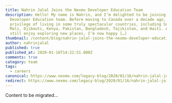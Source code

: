 ```yaml
---
title: Nahrin Jalal Joins the Nexmo Developer Education Team
description: Hello! My name is Nahrin, and I’m delighted to be joining the Nexmo
  Developer Education team. Before moving to Canada over a decade ago, I had the
  privilege of living in some truly spectacular countries, including Sudan,
  Mali, Djibouti, Kenya, Pakistan, Bangladesh, Tajikistan, and Haiti. Although I
  still enjoy exploring new places, I’m now happy […]
thumbnail: /content/blog/nahrin-jalal-joins-the-nexmo-developer-education-team-dr/toronto-1.jpg
author: nahrinjalal
published: true
published_at: 2020-01-16T14:22:51.000Z
comments: true
category: team
tags:
  - careers
canonical: https://www.nexmo.com/legacy-blog/2020/01/16/nahrin-jalal-joins-the-nexmo-developer-education-team-dr
redirect: https://www.nexmo.com/legacy-blog/2020/01/16/nahrin-jalal-joins-the-nexmo-developer-education-team-dr
---
```


Content to be migrated...
